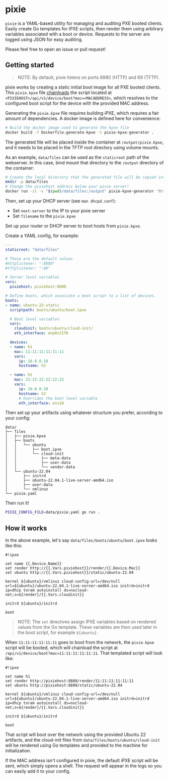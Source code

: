 # pixie

`pixie` is a YAML-based utility for managing and auditing PXE booted clients.
Easily create Go templates for iPXE scripts, then render them using arbitrary
variables associated with a boot or device. Requests to the server are logged
using JSON for easy auditing.

Please feel free to open an issue or pull request!

## Getting started

> NOTE: By default, pixie listens on ports 8880 (HTTP) and 69 (TFTP).

pixie works by creating a static initial boot image for all PXE booted clients.
This `pixie.kpxe` file [chainloads](https://ipxe.org/howto/chainloading) the
script located at `<PIXIEHOST>/api/v1/device/boot?mac=<MACADDRESS>`, which
resolves to the configured boot script for the device with the provided MAC
address.

Generating the `pixie.kpxe` file requires building iPXE, which requires a fair
amount of dependencies. A docker image is defined here for convenience:

```bash
# Build the docker image used to generate the kpxe file
docker build -f Dockerfile.generate-kpxe -t pixie-kpxe-generator .
```

The generated file will be placed inside the container at `/output/pixie.kpxe`,
and it needs to be placed in the TFTP root directory using volume mounts.

As an example, `data/files` can be used as the `staticroot` path of the
webserver. In this case, bind mount that directory to the `/output` directory
of the container:

```bash
# Create the local directory that the generated file will be copied into
mkdir -p data/files
# Change the pixiehost address below your pixie server!
docker run -it -v "$(pwd)/data/files:/output" pixie-kpxe-generator 'http://pixiehost:8880'
```

Then, set up your DHCP server (see `man dhcpd.conf`):

- Set `next-server` to the IP to your pixie server
- Set `filename` to the `pixie.kpxe`

Set up your router or DHCP server to boot hosts from `pixie.kpxe`.

Create a YAML config, for example:

```yaml
---
staticroot: "data/files"

# These are the default values
#httplistener: ":8880"
#tftplistener: ":69"

# Server level variables
vars:
  pixiehost: pixiehost:8880

# Define boots, which associate a boot script to a list of devices.
boots:
- name: ubuntu-22-static
  scriptpath: boots/ubuntu/boot.ipxe

  # Boot level variables
  vars:
    cloudinit: boots/ubuntu/cloud-init/
    eth_interface: enp0s31f6

  devices:
  - name: h1
    mac: 11:11:11:11:11:11
    vars:
      ip: 10.0.0.10
      hostname: h2

  - name: h2
    mac: 22:22:22:22:22:22
    vars:
      ip: 10.0.0.20
      hostname: h2
      # Overrides the boot level variable
      eth_interface: ens18
```

Then set up your artifacts using whatever structure you prefer, according to
your config:

```
data/
├── files
│   ├── pixie.kpxe
│   ├── boots
│   │   └── ubuntu
│   │       ├── boot.ipxe
│   │       └── cloud-init
│   │           ├── meta-data
│   │           ├── user-data
│   │           └── vendor-data
│   └── ubuntu-22.04
│       ├── initrd
│       ├── ubuntu-22.04.1-live-server-amd64.iso
│       ├── user-data
│       └── vmlinuz
└── pixie.yaml
```

Then run it!

```bash
PIXIE_CONFIG_FILE=data/pixie.yaml go run .
```

## How it works

In the above example, let's say `data/files/boots/ubuntu/boot.ipxe` looks like
this:

```
#!ipxe

set name {{.Device.Name}}
set render http://{{.Vars.pixiehost}}/render/{{.Device.Mac}}
set ubuntu http://{{.Vars.pixiehost}}/static/ubuntu-22.04

kernel ${ubuntu}/vmlinuz cloud-config-url=/dev/null url=${ubuntu}/ubuntu-22.04.1-live-server-amd64.iso initrd=initrd ip=dhcp toram autoinstall ds=nocloud-net;s=${render}/{{.Vars.cloudinit}}

initrd ${ubuntu}/initrd

boot
```

> NOTE: The `set` directives assign iPXE variables based on rendered values
from the Go template. These variables are then used later in the boot script,
for example `${ubuntu}`.

When `11:11:11:11:11:11` goes to boot from the network, the `pixie.kpxe` script
will be booted, which will chainload the script at
`/api/v1/device/boot?mac=11:11:11:11:11:11`. That templated script will look
like:

```
#!ipxe

set name h1
set render http://pixiehost:8880/render/11:11:11:11:11:11
set ubuntu http://pixiehost:8880/static/ubuntu-22.04

kernel ${ubuntu}/vmlinuz cloud-config-url=/dev/null url=${ubuntu}/ubuntu-22.04.1-live-server-amd64.iso initrd=initrd ip=dhcp toram autoinstall ds=nocloud-net;s=${render}/{{.Vars.cloudinit}}

initrd ${ubuntu}/initrd

boot
```

That script will boot over the network using the provided Ubuntu 22 artifacts,
and the cloud-init files from `data/files/boots/ubuntu/cloud-init` will be
rendered using Go templates and provided to the machine for initialization.

If the MAC address isn't configured in pixie, the default iPXE script will be
sent, which simply opens a shell. The request will appear in the logs so you
can easily add it to your config.
